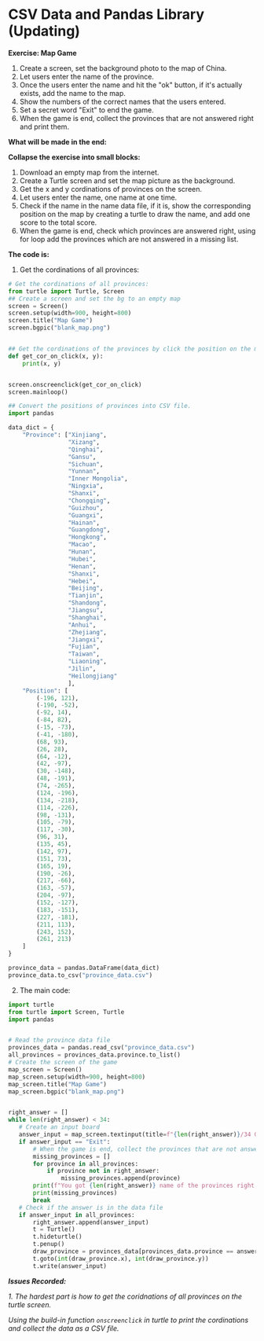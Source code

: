 # CSV Data and Pandas Library (Updating)

**Exercise: Map Game**

1. Create a screen, set the background photo to the map of China.
2. Let users enter the name of the province.
3. Once the users enter the name and hit the "ok" button, if it's actually exists, add the name to the map.
4. Show the numbers of the correct names that the users entered.
5. Set a secret word "Exit" to end the game.
6. When the game is end, collect the provinces that are not answered right and print them.

**What will be made in the end:**



**Collapse the exercise into small blocks:**

1. Download an empty map from the internet.
2. Create a Turtle screen and set the map picture as the background.
3. Get the x and y cordinations of provinces on the screen.
4. Let users enter the name, one name at one time.
5. Check if the name in the name data file, if it is, show the corresponding position on the map by creating a turtle to draw the name, and add one score to the total score.
6. When the game is end, check which provinces are answered right, using for loop add the provinces which are not answered in a missing list.

**The code is:**

1. Get the cordinations of all provinces:
```py
# Get the cordinations of all provinces:
from turtle import Turtle, Screen
## Create a screen and set the bg to an empty map
screen = Screen()
screen.setup(width=900, height=800)
screen.title("Map Game")
screen.bgpic("blank_map.png")


## Get the cordinations of the provinces by click the position on the map
def get_cor_on_click(x, y):
    print(x, y)


screen.onscreenclick(get_cor_on_click)
screen.mainloop()

## Convert the positions of provinces into CSV file.
import pandas

data_dict = {
    "Province": ["Xinjiang",
                 "Xizang",
                 "Qinghai",
                 "Gansu",
                 "Sichuan",
                 "Yunnan",
                 "Inner Mongolia",
                 "Ningxia",
                 "Shanxi",
                 "Chongqing",
                 "Guizhou",
                 "Guangxi",
                 "Hainan",
                 "Guangdong",
                 "Hongkong",
                 "Macao",
                 "Hunan",
                 "Hubei",
                 "Henan",
                 "Shanxi",
                 "Hebei",
                 "Beijing",
                 "Tianjin",
                 "Shandong",
                 "Jiangsu",
                 "Shanghai",
                 "Anhui",
                 "Zhejiang",
                 "Jiangxi",
                 "Fujian",
                 "Taiwan",
                 "Liaoning",
                 "Jilin",
                 "Heilongjiang"
                 ],
    "Position": [
        (-196, 121),
        (-190, -52),
        (-92, 14),
        (-84, 82),
        (-15, -73),
        (-41, -180),
        (68, 93),
        (26, 28),
        (64, -12),
        (42, -97),
        (30, -148),
        (48, -191),
        (74, -265),
        (124, -196),
        (134, -218),
        (114, -226),
        (98, -131),
        (105, -79),
        (117, -30),
        (96, 31),
        (135, 45),
        (142, 97),
        (151, 73),
        (165, 19),
        (190, -26),
        (217, -66),
        (163, -57),
        (204, -97),
        (152, -127),
        (183, -151),
        (227, -181),
        (211, 113),
        (243, 152),
        (261, 213)
    ]
}

province_data = pandas.DataFrame(data_dict)
province_data.to_csv("province_data.csv")
```

2. The main code:
 ```py
import turtle
from turtle import Screen, Turtle
import pandas


# Read the province data file
provinces_data = pandas.read_csv("province_data.csv")
all_provinces = provinces_data.province.to_list()
# Create the screen of the game
map_screen = Screen()
map_screen.setup(width=900, height=800)
map_screen.title("Map Game")
map_screen.bgpic("blank_map.png")


right_answer = []
while len(right_answer) < 34:
    # Create an input board
    answer_input = map_screen.textinput(title=f"{len(right_answer)}/34 Guess the Provinces", prompt="What's the name of the provinces?").title()
    if answer_input == "Exit":
        # When the game is end, collect the provinces that are not answered right
        missing_provinces = []
        for province in all_provinces:
            if province not in right_answer:
                missing_provinces.append(province)
        print(f"You got {len(right_answer)} name of the provinces right, but still get {len(missing_provinces)} provinces to learn.")
        print(missing_provinces)
        break
    # Check if the answer is in the data file
    if answer_input in all_provinces:
        right_answer.append(answer_input)
        t = Turtle()
        t.hideturtle()
        t.penup()
        draw_province = provinces_data[provinces_data.province == answer_input]
        t.goto(int(draw_province.x), int(draw_province.y))
        t.write(answer_input)

 ```

_**Issues Recorded:**_

_1. The hardest part is how to get the coridnations of all provinces on the turtle screen._  

_Using the build-in function `onscreenclick` in turtle to print the cordinations and collect the data as a CSV file._


   

